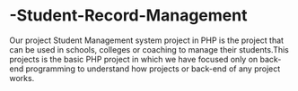 # -Student-Record-Management
Our project Student Management system project in PHP is the project that can be used in schools, colleges or coaching to manage their students.This projects is the basic PHP project in which we have focused only on back-end programming to understand how projects or back-end of any project works. 
